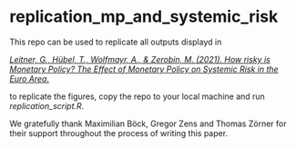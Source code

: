 # replication_mp_and_systemic_risk

This repo can be used to replicate all outputs displayd in 

*[Leitner, G., Hübel, T., Wolfmayr, A., & Zerobin, M. (2021). How risky is Monetary Policy? The Effect of Monetary Policy on Systemic Risk in the Euro Area.](https://epub.wu.ac.at/8062/)*

to replicate the figures, copy the repo to your local machine and run *replication_script.R*. 

We gratefully thank Maximilian Böck, Gregor Zens and Thomas Zörner for their support throughout the process of writing this paper. 
